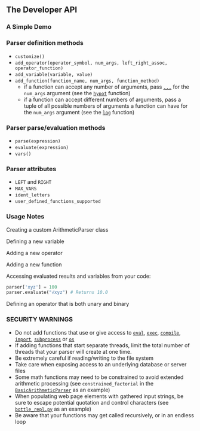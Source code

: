 ## The Developer API


### A Simple Demo


### Parser definition methods

- `customize()`
- `add_operator(operator_symbol, num_args, left_right_assoc, operator_function)`
- `add_variable(variable, value)`
- `add_function(function_name, num_args, function_method)`
  - if a function can accept any number of arguments, pass [`...`](https://docs.python.org/3/library/constants.html#Ellipsis) for the
    `num_args` argument (see the [`hypot`](https://docs.python.org/3/library/math.html#math.hypot) function)
  - if a function can accept different numbers of arguments, pass a tuple of all
    possible numbers of arguments a function can have for the `num_args` argument
    (see the [`log`](https://docs.python.org/3/library/math.html#math.log) function)

### Parser parse/evaluation methods

- `parse(expression)`
- `evaluate(expression)`
- `vars()`

### Parser attributes

- `LEFT` and `RIGHT`
- `MAX_VARS`
- `ident_letters`
- `user_defined_functions_supported`


### Usage Notes

Creating a custom ArithmeticParser class

Defining a new variable

Adding a new operator 

Adding a new function

Accessing evaluated results and variables from your code:

   ```python
   parser['xyz'] = 100
   parser.evaluate("√xyz") # Returns 10.0
   ```

Defining an operator that is both unary and binary


### SECURITY WARNINGS

  - Do not add functions that use or give access to [`eval`](https://docs.python.org/3/library/functions.html#eval), [`exec`](https://docs.python.org/3/library/functions.html#exec), [`compile`](https://docs.python.org/3/library/functions.html#compile), [`import`](https://docs.python.org/3/reference/simple_stmts.html#import), [`subprocess`](https://docs.python.org/3/library/subprocess.html#module-subprocess) or [`os`](https://docs.python.org/3/library/os.html#module-os)
  - If adding functions that start separate threads, limit the total number of threads that
    your parser will create at one time.
  - Be extremely careful if reading/writing to the file system
  - Take care when exposing access to an underlying database or server files
  - Some math functions may need to be constrained to avoid extended arithmetic processing (see 
    `constrained_factorial` in the [`BasicArithmeticParser`](https://github.com/pyparsing/plusminus/blob/master/doc/arithmetic_parser.md#the-core-basicarithmeticparser) as an example)
  - When populating web page elements with gathered input strings, be sure to escape potential quotation and control 
    characters (see [`bottle_repl.py`](https://github.com/pyparsing/plusminus/blob/master/plusminus/examples/bottle_repl.py) as an example)
  - Be aware that your functions may get called recursively, or in an
    endless loop
